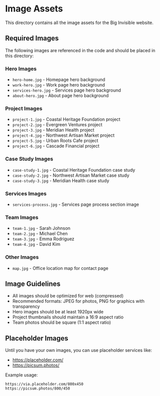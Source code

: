 # Image Assets

This directory contains all the image assets for the Big Invisible website.

## Required Images

The following images are referenced in the code and should be placed in this directory:

### Hero Images
- `hero-home.jpg` - Homepage hero background
- `work-hero.jpg` - Work page hero background
- `services-hero.jpg` - Services page hero background
- `about-hero.jpg` - About page hero background

### Project Images
- `project-1.jpg` - Coastal Heritage Foundation project
- `project-2.jpg` - Evergreen Ventures project
- `project-3.jpg` - Meridian Health project
- `project-4.jpg` - Northwest Artisan Market project
- `project-5.jpg` - Urban Roots Cafe project
- `project-6.jpg` - Cascade Financial project

### Case Study Images
- `case-study-1.jpg` - Coastal Heritage Foundation case study
- `case-study-2.jpg` - Northwest Artisan Market case study
- `case-study-3.jpg` - Meridian Health case study

### Services Images
- `services-process.jpg` - Services page process section image

### Team Images
- `team-1.jpg` - Sarah Johnson
- `team-2.jpg` - Michael Chen
- `team-3.jpg` - Emma Rodriguez
- `team-4.jpg` - David Kim

### Other Images
- `map.jpg` - Office location map for contact page

## Image Guidelines

- All images should be optimized for web (compressed)
- Recommended formats: JPEG for photos, PNG for graphics with transparency
- Hero images should be at least 1920px wide
- Project thumbnails should maintain a 16:9 aspect ratio
- Team photos should be square (1:1 aspect ratio)

## Placeholder Images

Until you have your own images, you can use placeholder services like:
- https://placeholder.com/
- https://picsum.photos/

Example usage:
```
https://via.placeholder.com/800x450
https://picsum.photos/800/450
```
